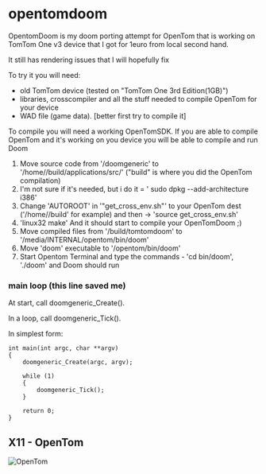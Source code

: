 # opentomdoom
OpentomDoom is my doom porting attempt for OpenTom that is working on TomTom One v3 device that I got for 1euro from local second hand.

It still has rendering issues that I will hopefully fix

To try it you will need:
- old TomTom device (tested on "TomTom One 3rd Edition(1GB)")
- libraries, crosscompiler and all the stuff needed to compile OpenTom for your device
- WAD file (game data). [better first try to compile it]
  
To compile you will need a working OpenTomSDK. If you are able to compile OpenTom and it's working on you device you will be able to compile and run Doom
1. Move source code from '/doomgeneric' to '/home/<user>/build/applications/src/' ("build" is where you did the OpenTom compilation)
2. I'm not sure if it's needed, but i do it =  ' sudo dpkg --add-architecture i386' 
3. Change 'AUTOROOT' in '"get_cross_env.sh"' to your OpenTom dest ('/home/<user>/build' for example) and then -> 'source get_cross_env.sh' 
4. 'linux32 make' 
   And it should start to compile your OpenTomDoom ;)
5. Move compiled files from '/build/tomtomdoom' to '/media/INTERNAL/opentom/bin/doom'
6. Move 'doom' executable to '/opentom/bin/doom'
7. Start Opentom Terminal and type the commands - 'cd bin/doom', './doom' and Doom should run

   
### main loop (this line saved me)
At start, call doomgeneric_Create().

In a loop, call doomgeneric_Tick().

In simplest form:
```
int main(int argc, char **argv)
{
    doomgeneric_Create(argc, argv);

    while (1)
    {
        doomgeneric_Tick();
    }
    
    return 0;
}
```

## X11 - OpenTom
![OpenTom](screenshots/tomtom.png)

